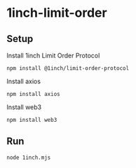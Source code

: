 # 1inch-limit-order
## Setup
Install 1inch Limit Order Protocol

```npm install @1inch/limit-order-protocol```

Install axios

```npm install axios```

Install web3

```npm install web3```

## Run
```node 1inch.mjs```
